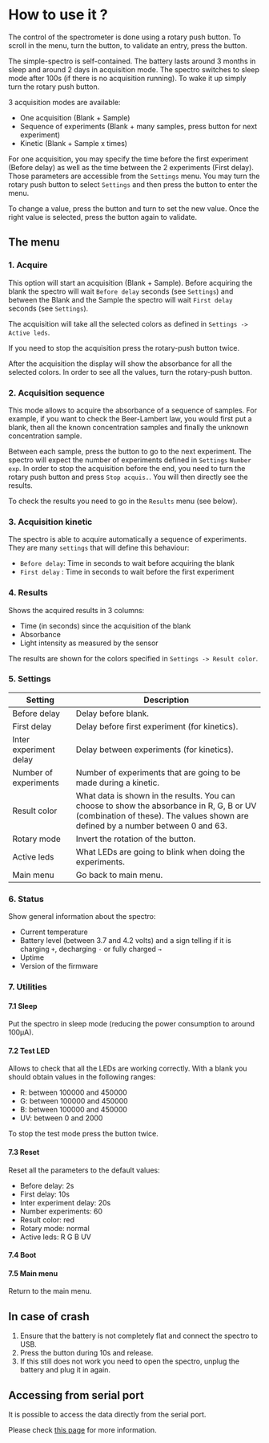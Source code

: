 # How to use it ?

The control of the spectrometer is done using a rotary push button. To scroll in the menu, turn
the button, to validate an entry, press the button.

The simple-spectro is self-contained. The battery lasts around 3 months in sleep and around 2 days in acquisition mode.
The spectro switches to sleep mode after 100s (if there is no acquisition running). To wake it up simply turn the rotary push button.

3 acquisition modes are available:

- One acquisition (Blank + Sample)
- Sequence of experiments (Blank + many samples, press button for next experiment)
- Kinetic (Blank + Sample x times)

For one acquisition, you may specify the time before the first experiment (Before delay) as well as the time between the 2 experiments (First delay). Those parameters are accessible from the `Settings` menu. You may turn the rotary push button to select `Settings` and then press the button to enter the menu.

To change a value, press the button and turn to set the new value. Once the right value is selected, press the button again to validate.

## The menu

### 1. Acquire

This option will start an acquisition (Blank + Sample). Before acquiring the blank the spectro will
wait `Before delay` seconds (see `Settings`) and between the Blank and the Sample the spectro will wait
`First delay` seconds (see `Settings`).

The acquisition will take all the selected colors as defined in `Settings -> Active leds`.

If you need to stop the acquisition press the rotary-push button twice.

After the acquisition the display will show the absorbance for all the selected colors.
In order to see all the values, turn the rotary-push button.

### 2. Acquisition sequence

This mode allows to acquire the absorbance of a sequence of samples. For example, if you want to check the Beer-Lambert
law, you would first put a blank, then all the known concentration samples and finally the unknown concentration
sample.

Between each sample, press the button to go to the next experiment. The spectro will expect the number
of experiments defined in `Settings` `Number exp`. In order to stop the acquisition before the end, you need to
turn the rotary push button and press `Stop acquis.`. You will then directly see the results.

To check the results you need to go in the `Results` menu (see below).

### 3. Acquisition kinetic

The spectro is able to acquire automatically a sequence of experiments. They are many `settings` that will
define this behaviour:

- `Before delay`: Time in seconds to wait before acquiring the blank
- `First delay` : Time in seconds to wait before the first experiment

### 4. Results

Shows the acquired results in 3 columns:

- Time (in seconds) since the acquisition of the blank
- Absorbance
- Light intensity as measured by the sensor

The results are shown for the colors specified in `Settings -> Result color`.

### 5. Settings

| Setting                | Description                                                                                                                                                                  |
| ---------------------- | ---------------------------------------------------------------------------------------------------------------------------------------------------------------------------- |
| Before delay           | Delay before blank.                                                                                                                                                          |
| First delay            | Delay before first experiment (for kinetics).                                                                                                                                |
| Inter experiment delay | Delay between experiments (for kinetics).                                                                                                                                    |
| Number of experiments  | Number of experiments that are going to be made during a kinetic.                                                                                                            |
| Result color           | What data is shown in the results. You can choose to show the absorbance in R, G, B or UV (combination of these). The values shown are defined by a number between 0 and 63. |
| Rotary mode            | Invert the rotation of the button.                                                                                                                                           |
| Active leds            | What LEDs are going to blink when doing the experiments.                                                                                                                     |
| Main menu              | Go back to main menu.                                                                                                                                                        |

### 6. Status

Show general information about the spectro:

- Current temperature
- Battery level (between 3.7 and 4.2 volts) and a sign telling if it is charging `+`, decharging `-` or fully charged `→`
- Uptime
- Version of the firmware

### 7. Utilities

#### 7.1 Sleep

Put the spectro in sleep mode (reducing the power consumption to around 100µA).

#### 7.2 Test LED

Allows to check that all the LEDs are working correctly. With a blank you should obtain
values in the following ranges:

- R: between 100000 and 450000
- G: between 100000 and 450000
- B: between 100000 and 450000
- UV: between 0 and 2000

To stop the test mode press the button twice.

#### 7.3 Reset

Reset all the parameters to the default values:

- Before delay: 2s
- First delay: 10s
- Inter experiment delay: 20s
- Number experiments: 60
- Result color: red
- Rotary mode: normal
- Active leds: R G B UV

#### 7.4 Boot

#### 7.5 Main menu

Return to the main menu.

## In case of crash

1. Ensure that the battery is not completely flat and connect the spectro to USB.
2. Press the button during 10s and release.
3. If this still does not work you need to open the spectro, unplug the battery and plug it in again.

## Accessing from serial port

It is possible to access the data directly from the serial port.

Please check [this page](serial/README.md) for more information.
